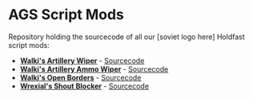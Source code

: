 # AGS Script Mods
Repository holding the sourcecode of all our [soviet logo here] Holdfast script mods:

* **[Walki's Artillery Wiper](https://steamcommunity.com/sharedfiles/filedetails/?id=2134420587)** - [Sourcecode](https://github.com/CM2Walki/HoldfastMods/tree/master/NoArtillery)
* **[Walki's Artillery Ammo Wiper](https://steamcommunity.com/sharedfiles/filedetails/?id=2517016841)** - [Sourcecode](https://github.com/CM2Walki/HoldfastMods/tree/master/NoArtilleryAmmo)
* **[Walki's Open Borders](https://steamcommunity.com/sharedfiles/filedetails/?id=2132646850)** - [Sourcecode](https://github.com/CM2Walki/HoldfastMods/tree/master/NoBorders)
* **[Wrexial's Shout Blocker](https://steamcommunity.com/sharedfiles/filedetails/?id=2531841548)** - [Sourcecode](https://github.com/CM2Walki/HoldfastMods/tree/master/NoShoutsAllowed)
